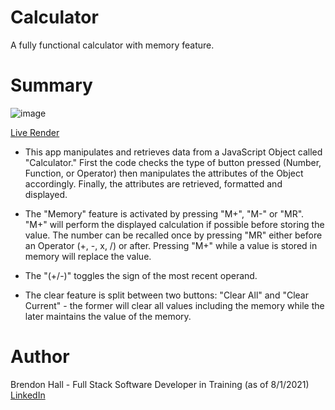 # Calculator
A fully functional calculator with memory feature.

# Summary
![image](https://user-images.githubusercontent.com/80381428/127800179-3ce49446-17ad-49c6-80c6-c4bbac454323.png)

[Live Render](https://brendonh18.github.io/Calculator/)

- This app manipulates and retrieves data from a JavaScript Object called "Calculator." First the code checks the type of button pressed (Number, Function, or Operator) then manipulates the attributes of the Object accordingly. Finally, the attributes are retrieved, formatted and displayed. 

- The "Memory" feature is activated by pressing "M+", "M-" or "MR". "M+" will perform the displayed calculation if possible before storing the value. The number can be recalled once by pressing "MR" either before an Operator (+, -, x, /) or after. Pressing "M+" while a value is stored in memory will replace the value.

- The "(+/-)" toggles the sign of the most recent operand.

- The clear feature is split between two buttons: "Clear All" and "Clear Current" - the former will clear all values including the memory while the later maintains the value of the memory.

# Author
Brendon Hall - Full Stack Software Developer in Training (as of 8/1/2021) [LinkedIn](https://www.linkedin.com/in/brendonphall/)

